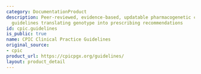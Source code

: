 ```yaml
---
category: DocumentationProduct
description: Peer-reviewed, evidence-based, updatable pharmacogenetic clinical practice
  guidelines translating genotype into prescribing recommendations
id: cpic.guidelines
is_public: true
name: CPIC Clinical Practice Guidelines
original_source:
- cpic
product_url: https://cpicpgx.org/guidelines/
layout: product_detail
---
```

